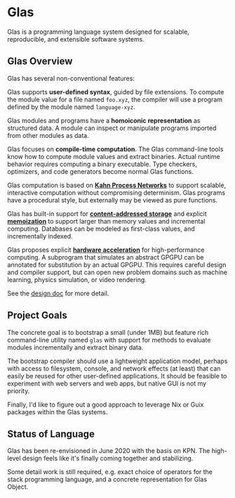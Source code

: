 # Glas

Glas is a programming language system designed for scalable, reproducible, and extensible software systems.

## Glas Overview

Glas has several non-conventional features:

Glas supports **user-defined syntax**, guided by file extensions. To compute the module value for a file named `foo.xyz`, the compiler will use a program defined by the module named `language-xyz`.

Glas modules and programs have a **homoiconic representation** as structured data. A module can inspect or manipulate programs imported from other modules as data.

Glas focuses on **compile-time computation**. The Glas command-line tools know how to compute module values and extract binaries. Actual runtime behavior requires computing a binary executable. Type checkers, optimizers, and code generators become normal Glas functions.

Glas computation is based on [**Kahn Process Networks**](https://en.wikipedia.org/wiki/Kahn_process_networks) to support scalable, interactive computation without compromising determinism. Glas programs have a procedural style, but externally may be viewed as pure functions.

Glas has built-in support for [**content-addressed storage**](https://en.wikipedia.org/wiki/Content-addressable_storage) and explicit [**memoization**](https://en.wikipedia.org/wiki/Memoization) to support larger than memory values and incremental computing. Databases can be modeled as first-class values, and incrementally indexed.

Glas proposes explicit [**hardware acceleration**](https://en.wikipedia.org/wiki/Hardware_acceleration) for high-performance computing. A subprogram that simulates an abstract GPGPU can be annotated for substitution by an actual GPGPU. This requires careful design and compiler support, but can open new problem domains such as machine learning, physics simulation, or video rendering.

See the [design doc](docs/GlasDesign.md) for more detail.

## Project Goals

The concrete goal is to bootstrap a small (under 1MB) but feature rich command-line utility named `glas` with support for methods to evaluate modules incrementally and extract binary data. 

The bootstrap compiler should use a lightweight application model, perhaps with access to filesystem, console, and network effects (at least) that can easily be reused for other user-defined applications. It should be feasible to experiment with web servers and web apps, but native GUI is not my priority.

Finally, I'd like to figure out a good approach to leverage Nix or Guix packages within the Glas systems.

## Status of Language

Glas has been re-envisioned in June 2020 with the basis on KPN. The high-level design feels like it's finally coming together and stabilizing. 

Some detail work is still required, e.g. exact choice of operators for the stack programming language, and a concrete representation for Glas Object.
